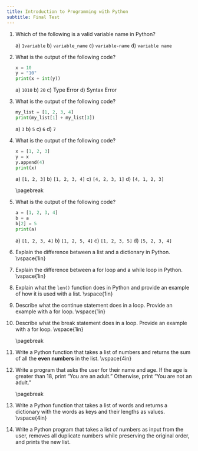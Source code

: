 ```yaml
---
title: Introduction to Programming with Python
subtitle: Final Test
---
```


1. Which of the following is a valid variable name in Python?

    a) `1variable`
    b) `variable_name`
    c) `variable-name`
    d) `variable name`

1. What is the output of the following code?

    ```python
    x = 10
    y = "10"
    print(x + int(y))
    ```

    a) `1010`
    b) `20`
    c) Type Error
    d) Syntax Error

1. What is the output of the following code?

    ```python
    my_list = [1, 2, 3, 4]
    print(my_list[1] + my_list[3])
    ```

    a) `3`
    b) `5`
    c) `6`
    d) `7`

1. What is the output of the following code?

    ```python
    x = [1, 2, 3]
    y = x
    y.append(4)
    print(x)
    ```

    a) `[1, 2, 3]`
    b) `[1, 2, 3, 4]`
    c) `[4, 2, 3, 1]`
    d) `[4, 1, 2, 3]`


    \pagebreak


1. What is the output of the following code?

    ```python
    a = [1, 2, 3, 4]
    b = a
    b[2] = 5
    print(a)
    ```

    a) `[1, 2, 3, 4]`
    b) `[1, 2, 5, 4]`
    c) `[1, 2, 3, 5]`
    d) `[5, 2, 3, 4]`

1. Explain the difference between a list and a dictionary in Python. \vspace{1in}

1. Explain the difference between a for loop and a while loop in Python. \vspace{1in}

1. Explain what the `len()` function does in Python and provide an example of how it is used with a list. \vspace{1in}

1. Describe what the continue statement does in a loop. Provide an example with a for loop. \vspace{1in}

1. Describe what the break statement does in a loop. Provide an example with a for loop. \vspace{1in}


    \pagebreak


1. Write a Python function that takes a list of numbers and returns the sum of all the **even numbers** in the list. \vspace{4in}

1. Write a program that asks the user for their name and age. If the age is greater than 18, print “You are an adult.” Otherwise, print “You are not an adult.”


    \pagebreak


1. Write a Python function that takes a list of words and returns a dictionary with the words as keys and their lengths as values. \vspace{4in}

1. Write a Python program that takes a list of numbers as input from the user, removes all duplicate numbers while preserving the original order, and prints the new list.
